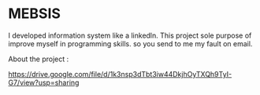 # MEBSIS

I developed information system like a linkedln. This project sole purpose of improve myself in programming skills. so you send to me my fault on email.



About the project : 

https://drive.google.com/file/d/1k3nsp3dTbt3iw44DkjhOyTXQh9TyI-G7/view?usp=sharing
